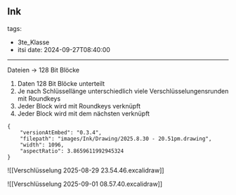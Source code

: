 Ink 
---
tags:
  - 3te_Klasse
  - itsi
date: 2024-09-27T08:40:00
---
Dateien -> 128 Bit Blöcke

1) Daten 128 Bit Blöcke unterteilt
2) Je nach Schlüssellänge unterschiedlich viele Verschlüsselungensrunden mit Roundkeys 
3) Jeder Block wird mit Roundkeys verknüpft
4) Jeder Block wird mit dem nächsten verknüpft


```handdrawn-ink
{
	"versionAtEmbed": "0.3.4",
	"filepath": "images/Ink/Drawing/2025.8.30 - 20.51pm.drawing",
	"width": 1096,
	"aspectRatio": 3.8659611992945324
}
```


![[Verschlüsselung 2025-08-29 23.54.46.excalidraw]]

![[Verschlüsselung 2025-09-01 08.57.40.excalidraw]]